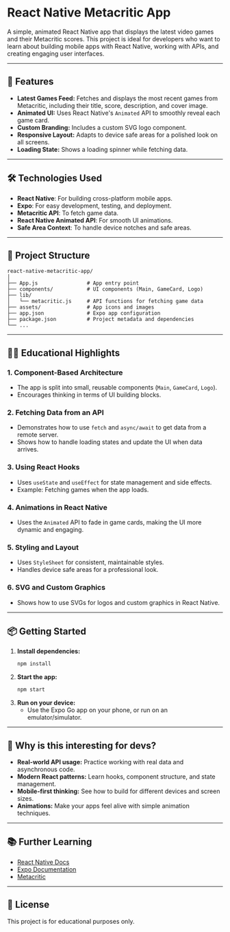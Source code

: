 # React Native Metacritic App

A simple, animated React Native app that displays the latest video games and their Metacritic scores. This project is ideal for developers who want to learn about building mobile apps with React Native, working with APIs, and creating engaging user interfaces.

---

## 🚀 Features

- **Latest Games Feed:** Fetches and displays the most recent games from Metacritic, including their title, score, description, and cover image.
- **Animated UI:** Uses React Native's `Animated` API to smoothly reveal each game card.
- **Custom Branding:** Includes a custom SVG logo component.
- **Responsive Layout:** Adapts to device safe areas for a polished look on all screens.
- **Loading State:** Shows a loading spinner while fetching data.

---

## 🛠️ Technologies Used

- **React Native**: For building cross-platform mobile apps.
- **Expo**: For easy development, testing, and deployment.
- **Metacritic API**: To fetch game data.
- **React Native Animated API**: For smooth UI animations.
- **Safe Area Context**: To handle device notches and safe areas.

---

## 📁 Project Structure

```
react-native-metacritic-app/
│
├── App.js                # App entry point
├── components/           # UI components (Main, GameCard, Logo)
├── lib/
│   └── metacritic.js     # API functions for fetching game data
├── assets/               # App icons and images
├── app.json              # Expo app configuration
├── package.json          # Project metadata and dependencies
└── ...
```

---

## 🧑‍💻 Educational Highlights

### 1. **Component-Based Architecture**
- The app is split into small, reusable components (`Main`, `GameCard`, `Logo`).
- Encourages thinking in terms of UI building blocks.

### 2. **Fetching Data from an API**
- Demonstrates how to use `fetch` and `async/await` to get data from a remote server.
- Shows how to handle loading states and update the UI when data arrives.

### 3. **Using React Hooks**
- Uses `useState` and `useEffect` for state management and side effects.
- Example: Fetching games when the app loads.

### 4. **Animations in React Native**
- Uses the `Animated` API to fade in game cards, making the UI more dynamic and engaging.

### 5. **Styling and Layout**
- Uses `StyleSheet` for consistent, maintainable styles.
- Handles device safe areas for a professional look.

### 6. **SVG and Custom Graphics**
- Shows how to use SVGs for logos and custom graphics in React Native.

---

## 📦 Getting Started

1. **Install dependencies:**
   ```bash
   npm install
   ```
2. **Start the app:**
   ```bash
   npm start
   ```
3. **Run on your device:**
   - Use the Expo Go app on your phone, or run on an emulator/simulator.

---

## 🤔 Why is this interesting for devs?
- **Real-world API usage:** Practice working with real data and asynchronous code.
- **Modern React patterns:** Learn hooks, component structure, and state management.
- **Mobile-first thinking:** See how to build for different devices and screen sizes.
- **Animations:** Make your apps feel alive with simple animation techniques.

---

## 📚 Further Learning
- [React Native Docs](https://reactnative.dev/docs/getting-started)
- [Expo Documentation](https://docs.expo.dev/)
- [Metacritic](https://www.metacritic.com/)

---

## 📝 License
This project is for educational purposes only. 